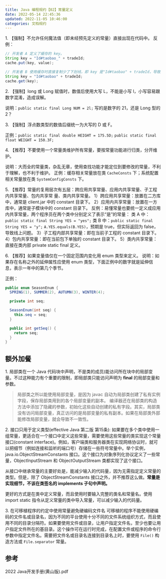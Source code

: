 ```yaml
---
title: Java 编程规约【02】常量定义
date: 2022-05-14 22:45:36
updated: 2022-11-05 10:46:00
categories: 文档规约
---
```


1\. 【强制】不允许任何魔法值（即未经预先定义的常量）直接出现在代码中。
反例：

```java
// 开发者 A 定义了缓存的 key。
String key = "Id#taobao_" + tradeId;
cache.put(key, value);

// 开发者 B 使用缓存时直接复制少了下划线，即 key 是"Id#taobao" + tradeId，导致出现故障。
String key = "Id#taobao" + tradeId;
cache.get(key);
```

2\. 【强制】long 或 Long 赋值时，数值后使用大写 L，不能是小写 l，小写容易跟数字混淆，造成误解。

说明：`public static final Long NUM = 2l;` 写的是数字的 21，还是 Long 型的 2？

3\. 【强制】浮点数类型的数值后缀统一为大写的 D 或 F。

正例：`public static final double HEIGHT = 175.5D;`
`public static final float WEIGHT = 150.3F;`

4\. 【推荐】不要使用一个常量类维护所有常量，要按常量功能进行归类，分开维护。

说明：大而全的常量类，杂乱无章，使用查找功能才能定位到要修改的常量，不利于理解，也不利于维护。
正例：缓存相关常量放在类 `CacheConsts` 下；系统配置相关常量放在类 `SystemConfigConsts` 下。

5\. 【推荐】常量的复用层次有五层：跨应用共享常量、应用内共享常量、子工程内共享常量、包内共享常 量、类内共享常量。
1）跨应用共享常量：放置在二方库中，通常是 client.jar 中的 constant 目录下。
2）应用内共享常量：放置在一方库中，通常是子模块中的 constant 目录下。
反例：易懂常量也要统一定义成应用内共享常量，两个程序员在两个类中分别定义了表示“是”的常量：
类 A 中：`public static final String YES = "yes";`
类 B 中：`public static final String YES = "y";`
`A.YES.equals(B.YES)`，预期是 true，但实际返回为 false，导致线上问题。
3）子工程内部共享常量：即在当前子工程的 constant 目录下。
4）包内共享常量：即在当前包下单独的 constant 目录下。
5）类内共享常量：直接在类内部 private static final 定义。

6\. 【推荐】如果变量值仅在一个固定范围内变化用 enum 类型来定义。
说明：如果存在名称之外的延伸属性应使用 enum 类型，下面正例中的数字就是延伸信息，表示一年中的第几个季节。

正例：

```java
public enum SeasonEnum {
  SPRING(1), SUMMER(2), AUTUMN(3), WINTER(4);

  private int seq;

  SeasonEnum(int seq) {
    this.seq = seq;
  }

  public int getSeq() {
    return seq;
  }
}
```

## 额外加餐

1\. 局部类在一个 Java 代码块中声明，不是类的成员)能访问所在块中的局部变量。不过这种能力有个重要的限制，即局部类只能访问声明为 **final** 的局部变量和参数。
> 局部类之所以能使用局部变量，是因为 javac 自动为局部类创建了私有实例字段，保存局部类用到的各个局部变量的副本。
> 编译器还在局部类的构造方法中添加了隐藏的参数，初始化这些自动创建的私有字段。其实，局部类没有访问局部变量，真正访问的是局部变量的私有副本。如果在局部类外部能修改局部变量，就会导致不一致性。

2\. 接口只用于定义类型(effective Java 第二版 第15条):
如果要在多个类中使用一组常量，更适合在一个接口中定义这些常量，需要使用这些常量的类实现这个常量接口(constant interface)。例如，客户端类和服务器类在实现网络协议时，就可以把细节（例如连接和监听的端口号）存储在一些符号常量中。举个实例，java.io.ObjectStreamConstants 接口。这个接口为对象序列化协议定义了一些常量，ObjectInputStream 和 ObjectOutputStream 类都实现了这个接口。

从接口中继承常量的主要好处是，能减少输入的代码量，因为无需指定定义常量的类型。但是，除了 ObjectStreamConstants 接口之外，并不推荐这么做。**常量是实现细节，不该在类签名的 implements 子句中声明。**

更好的方式是在类中定义常量，而且使用时要输入完整的类名和常量名。使用 import static 指令从定义常量的类中导入常量，可以减少输入的代码量。

3\. 在可移植程序的约定中使用常量避免硬编码文件名
可移植的程序不能使用硬编码的文件名或目录名，因为不同的平台使用十分不同的文件系统组织方式，而且使用不同的目录分隔符。如果要使用文件或目录，让用户指定文件名，至少也要让用户指定文件所在的基目录。这个操作可在运行时完成，在配置文件或程序的命令行参数中指定文件名。需要把文件名或目录名连接到目录名上时，要使用 `File()` 构造方法或 `File.separator` 常量。

## 参考

2022 Java开发手册(黄山版).pdf
